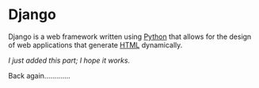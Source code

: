 # Django







Django is a web framework written using [Python](/wiki/Python) that allows for the design of web applications that generate [HTML](/wiki/HTML) dynamically.







*I just added this part; I hope it works.*

Back again.............



